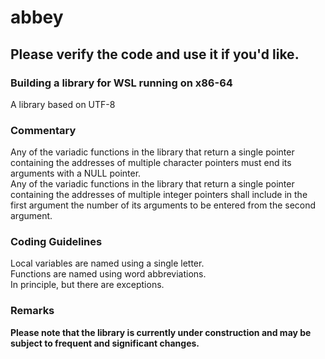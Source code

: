 # abbey

## Please verify the code and use it if you'd like.

### Building a library for WSL running on x86-64
A library based on UTF-8  

### Commentary
Any of the variadic functions in the library that return a single pointer containing the addresses of multiple character pointers must end its arguments with a NULL pointer.  
Any of the variadic functions in the library that return a single pointer containing the addresses of multiple integer pointers shall include in the first argument the number of its arguments to be entered from the second argument.  

### Coding Guidelines
Local variables are named using a single letter.  
Functions are named using word abbreviations.  
In principle, but there are exceptions.  

### Remarks
**Please note that the library is currently under construction and may be subject to frequent and significant changes.**  
